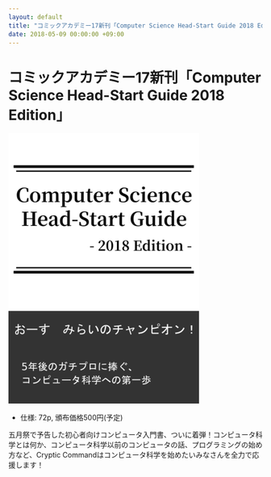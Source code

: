 ```yaml
---
layout: default
title: "コミックアカデミー17新刊「Computer Science Head-Start Guide 2018 Edition」"
date: 2018-05-09 00:00:00 +09:00
---
```


# コミックアカデミー17新刊「Computer Science Head-Start Guide 2018 Edition」

[![](/assets/img/cshsg_cover.png)](/books/cs-headstart-guide)

- 仕様: 72p, 頒布価格500円(予定)

五月祭で予告した初心者向けコンピュータ入門書、ついに着弾！コンピュータ科学とは何か、コンピュータ科学以前のコンピュータの話、プログラミングの始め方など、Cryptic Commandはコンピュータ科学を始めたいみなさんを全力で応援します！